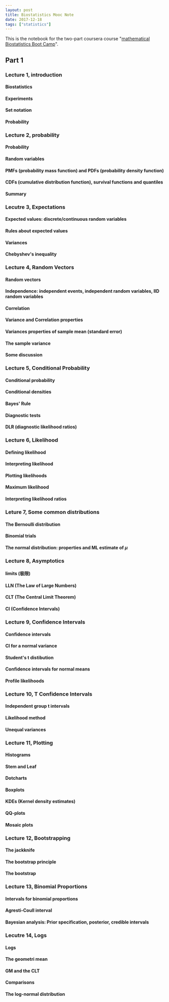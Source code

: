 ```yaml
---
layout: post
title: Biostatistics Mooc Note
date: 2017-12-18
tags: ["statistics"]
---
```


This is the notebook for the two-part coursera course "[mathematical Biostatistics Boot Camp](https://www.coursera.org/learn/biostatistics-2/)".  


## Part 1

### Lecture 1, introduction

#### Biostatistics

#### Experiments

#### Set notation

#### Probability

### Lecture 2, probability

#### Probability

#### Random variables

#### PMFs (probability mass function) and PDFs (probability density function)

#### CDFs (cumulative distribution function), survival functions and quantiles

#### Summary

### Lecutre 3, Expectations

#### Expected values: discrete/continuous random variables

#### Rules about expected values

#### Variances

#### Chebyshev's inequality

### Lecture 4, Random Vectors

#### Random vectors

#### Independence: independent events, independent random variables, IID random variables

#### Correlation

#### Variance and Correlation properties

#### Variances properties of sample mean (standard error)

#### The sample variance

#### Some discussion

### Lecture 5, Conditional Probability

#### Conditional probability

#### Conditional densities

#### Bayes' Rule

#### Diagnostic tests

#### DLR (diagnostic likelihood ratios)

### Lecture 6, Likelihood

#### Defining likelihood

#### Interpreting likelihood

#### Plotting likelihoods

#### Maximum likelihood

#### Interpreting likelihood ratios

### Leture 7, Some common distributions

#### The Bernoulli distribution

#### Binomial trials

#### The normal distribution: properties and ML estimate of $\mu$

### Lecture 8, Asymptotics

#### limits (极限)

#### LLN (The Law of Large Numbers)

#### CLT (The Central Limit Theorem)

#### CI (Confidence Intervals)

### Lecture 9, Confidence Intervals

#### Confidence intervals

#### CI for a normal variance

#### Student's t distibution

#### Confidence intervals for normal means

#### Profile likelihoods

### Lecture 10, T Confidence Intervals

#### Independent group t intervals

#### Likelihood method

#### Unequal variances

### Lecture 11, Plotting

#### Histograms

#### Stem and Leaf

#### Dotcharts

#### Boxplots

#### KDEs (Kernel density estimates)

#### QQ-plots

#### Mosaic plots

### Lecture 12, Bootstrapping

#### The jackknife

#### The bootstrap principle

#### The bootstrap

### Lecture 13, Binomial Proportions

#### Intervals for binomial proportions

#### Agresti-Coull interval

#### Bayesian analysis: Prior specification, posterior, credible intervals

### Lecutre 14, Logs

#### Logs

#### The geometri mean

#### GM and the CLT

#### Comparisons

#### The log-normal distribution